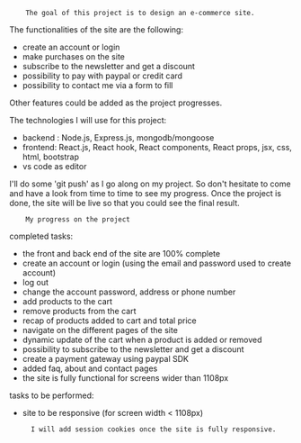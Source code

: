         The goal of this project is to design an e-commerce site.

The functionalities of the site are the following:

- create an account or login 
- make purchases on the site
- subscribe to the newsletter and get a discount 
- possibility to pay with paypal or credit card 
- possibility to contact me via a form to fill

Other features could be added as the project progresses.



The technologies I will use for this project:

- backend : Node.js, Express.js, mongodb/mongoose
- frontend: React.js, React hook, React components, React props, jsx, css, html, bootstrap
- vs code as editor

I'll do some 'git push' as I go along on my project. 
So don't hesitate to come and have a look from time to time to see my progress.
Once the project is done, the site will be live so that you could see the final result.


        My progress on the project


completed tasks:

- the front and back end of the site are 100% complete
- create an account or login (using the email and password used to create account)
- log out 
- change the account password, address or phone number
- add products to the cart
- remove products from the cart
- recap of products added to cart and total price
- navigate on the different pages of the site
- dynamic update of the cart when a product is added or removed 
- possibility to subscribe to the newsletter and get a discount
- create a payment gateway using paypal SDK
- added faq, about and contact pages
- the site is fully functional for screens wider than 1108px

tasks to be performed:

- site to be responsive (for screen width < 1108px)


        I will add session cookies once the site is fully responsive.

